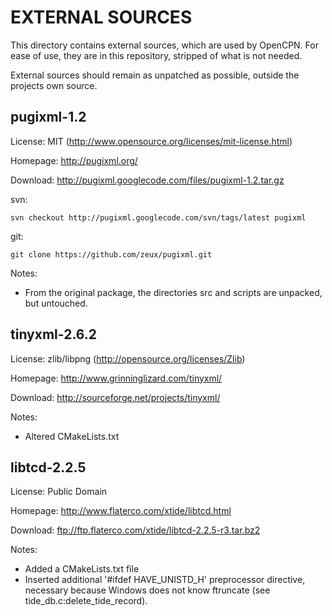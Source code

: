 EXTERNAL SOURCES
================

This directory contains external sources, which are used by OpenCPN.
For ease of use, they are in this repository, stripped of what is
not needed.

External sources should remain as unpatched as possible, outside the
projects own source.


pugixml-1.2
-----------

License: MIT (http://www.opensource.org/licenses/mit-license.html)

Homepage: http://pugixml.org/

Download: http://pugixml.googlecode.com/files/pugixml-1.2.tar.gz

svn:

	svn checkout http://pugixml.googlecode.com/svn/tags/latest pugixml

git:

	git clone https://github.com/zeux/pugixml.git

Notes:
- From the original package, the directories src and scripts are
  unpacked, but untouched.


tinyxml-2.6.2
-------------

License: zlib/libpng (http://opensource.org/licenses/Zlib)

Homepage: http://www.grinninglizard.com/tinyxml/

Download: http://sourceforge.net/projects/tinyxml/

Notes:
- Altered CMakeLists.txt


libtcd-2.2.5
------------

License: Public Domain

Homepage: http://www.flaterco.com/xtide/libtcd.html

Download: ftp://ftp.flaterco.com/xtide/libtcd-2.2.5-r3.tar.bz2

Notes:
- Added a CMakeLists.txt file
- Inserted additional '#ifdef HAVE_UNISTD_H' preprocessor directive, necessary because
  Windows does not know ftruncate (see tide_db.c:delete_tide_record).


